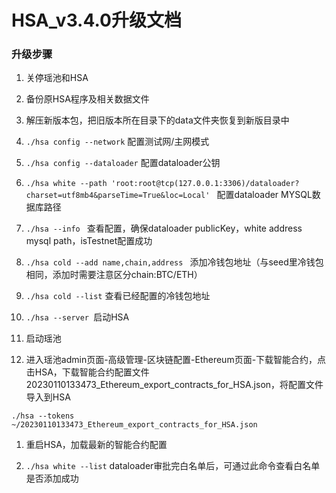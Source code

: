 # HSA_v3.4.0升级文档

### 升级步骤 

1. 关停瑶池和HSA

2. 备份原HSA程序及相关数据文件

3. 解压新版本包，把旧版本所在目录下的data文件夹恢复到新版目录中
4. `./hsa config --network`    配置测试网/主网模式
5. `./hsa config --dataloader`    配置dataloader公钥
6. `./hsa white --path 'root:root@tcp(127.0.0.1:3306)/dataloader?charset=utf8mb4&parseTime=True&loc=Local' `  配置dataloader MYSQL数据库路径
   
7. `./hsa --info `  查看配置，确保dataloader publicKey，white address mysql path，isTestnet配置成功
8. `./hsa cold --add name,chain,address ` 添加冷钱包地址（与seed里冷钱包相同，添加时需要注意区分chain:BTC/ETH）
9. `./hsa cold --list` 查看已经配置的冷钱包地址

10. `./hsa --server `启动HSA

11. 启动瑶池
    
12. 进入瑶池admin页面-高级管理-区块链配置-Ethereum页面-下载智能合约，点击HSA，下载智能合约配置文件20230110133473_Ethereum_export_contracts_for_HSA.json，将配置文件导入到HSA

`./hsa --tokens  ~/20230110133473_Ethereum_export_contracts_for_HSA.json`

1.  重启HSA，加载最新的智能合约配置

2.  `./hsa white --list` dataloader审批完白名单后，可通过此命令查看白名单是否添加成功

    


